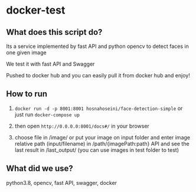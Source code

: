 # docker-test
## What does this script do?
Its a service implemented by fast API and python opencv to detect faces in one given image

We test it with fast API and Swagger

Pushed to docker hub and you can easily pull it from docker hub and enjoy!

## How to run
1. `docker run -d -p 8001:8001 hosnahoseini/face-detection-simple` or just run `docker-compose up`

2. then open `http://0.0.0.0:8001/docs#/` in your browser

3. choose file in /image/ or put your image on input folder and enter image relative path (input/filename) in /path/{imagePath:path} API and see the last result in /last_output/ 
(you can use images in test folder to test)

## What did we use?
python3.8,
opencv,
fast API,
swagger,
docker
